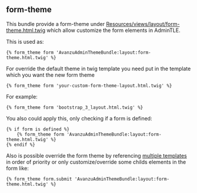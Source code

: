 ## form-theme

This bundle provide a form-theme under [Resources/views/layout/form-theme.html.twig](Resources/views/layout/form-theme.html.twig) which
allow customize the form elements in AdminTLE.

This is used as:

```twig
{% form_theme form 'AvanzuAdminThemeBundle:layout:form-theme.html.twig' %}
```

For override the default theme in twig template you need put in the template which you want the new form theme

```twig
{% form_theme form 'your-custom-form-theme-layout.html.twig' %}
```

For example:

```twig
{% form_theme form 'bootstrap_3_layout.html.twig' %}
```

You also could apply this, only checking if a form is defined:

```twig
{% if form is defined %}
    {% form_theme form 'AvanzuAdminThemeBundle:layout:form-theme.html.twig' %}
{% endif %}
```

Also is possible override the form theme by referencing 
[multiple templates](http://symfony.com/doc/current/cookbook/form/form_customization.html#multiple-templates) in order of priority or
only customize/override some childs elements in the form like:

```twig
{% form_theme form.submit 'AvanzuAdminThemeBundle:layout:form-theme.html.twig' %}
```